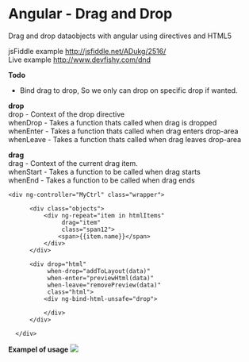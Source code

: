 Angular - Drag and Drop
=================

Drag and drop dataobjects with angular using directives and HTML5

jsFiddle example http://jsfiddle.net/ADukg/2516/    <br />
Live example http://www.devfishy.com/dnd

<b>Todo</b> <br/>
<ul>
    
<li>
 Bind drag to drop, So we only can drop on specific drop if wanted.
</li>


</ul>

<b>drop</b><br/>
drop      - Context of the drop directive   <br/>
whenDrop  - Takes a function thats called when drag is dropped  <br/>
whenEnter - Takes a function thats called when drag enters drop-area    <br/>
whenLeave - Takes a function thats called when drag leaves drop-area    <br/>
    
<b>drag</b><br/>
drag      - Context of the current drag item. <br/>
whenStart - Takes a function to be called when drag starts <br />
whenEnd   - Takes a function to be called when drag ends    <br/>

  	<div ng-controller="MyCtrl" class="wrapper">

          <div class="objects">
              <div ng-repeat="item in htmlItems"  
                   drag="item" 
                   class="span12">
                  <span>{{item.name}}</span>
              </div>
          </div>

          <div drop="html"
               when-drop="addToLayout(data)"
               when-enter="previewHtml(data)"
               when-leave="removePreview(data)"
               class="html">
              <div ng-bind-html-unsafe="drop">

              </div>
          </div>

      </div>
<b>Exampel of usage</b>
<a target='_blank' href='http://imageshack.us/photo/my-images/268/angulardnd.png/'><img src='http://img268.imageshack.us/img268/4500/angulardnd.png' border='0'/></a><br></a>
